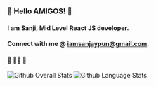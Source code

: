 ### 👋 Hello AMIGOS! 👋
#### I am Sanji, Mid Level React JS developer.
#### Connect with me @ iamsanjaypun@gmail.com. 
#### 🦸 🦸‍♂️ 🦹
<img src="https://github-readme-stats.vercel.app/api?username=sanjikalathapa&show_icons=true&theme=vision-friendly-dark&count_private=true" alt="Github Overall Stats">
<img src="https://github-readme-stats.vercel.app/api/top-langs/?username=sanjikalathapa&layout=compact&theme=vision-friendly-dark" alt="Github Language Stats">
